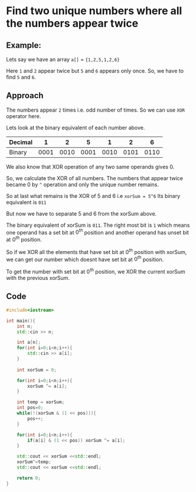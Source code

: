 # Find two unique numbers where all the numbers appear twice

## Example:

Lets say we have an array `a[]` = `{1,2,5,1,2,6}`

Here `1` and `2` appear twice but `5` and `6` appears only once. So, we have to find `5` and `6`.

## Approach

The numbers appear `2` times i.e. odd number of times. So we can use `XOR` operator here.

Lets look at the binary equivalent of each number above.

|  Decimal  |  1  |  2  |  5  |  1  |  2  |  6  |
|------|-----|-----|-----|-----|-----|-----|
| Binary| 0001| 0010| 0001| 0010| 0101| 0110

We also know that XOR operation of any two same operands gives 0.

So, we calculate the XOR of all numbers. The numbers that appear twice became 0 by `^` operation and only the unique number remains.

So at last what remains is the XOR of 5 and 6 i.e `xorSum = 5^6` Its binary equivalent is `011`

But now we have to separate 5 and 6 from the xorSum above.

The binary equivalent of xorSum is `011`. The right most bit is `1` which means one operand has a set bit at $0^{th}$ position and another operand has unset bit at $0^{th}$ position.

So if we XOR all the elements that have set bit at $0^{th}$ position with xorSum, we can get our number which doesnt have set bit at $0^{th}$ position.

To get the number with set bit at $0^{th}$ position, we XOR the current xorSum with the previous xorSum.	

## Code

```cpp
#include<iostream>

int main(){
	int n;
	std::cin >> n;

	int a[n];
	for(int i=0;i<n;i++){
		std::cin >> a[i];
	}
	
	int xorSum = 0;

	for(int i=0;i<n;i++){
		xorSum ^= a[i];
	}

	int temp = xorSum;
	int pos=0;
	while(!(xorSum & (1 << pos))){
		pos++;
	}

	for(int i=0;i<n;i++){
		if(a[i] & (1 << pos)) xorSum ^= a[i];
	}

	std::cout << xorSum <<std::endl;
	xorSum^=temp;
	std::cout << xorSum <<std::endl;

	return 0;
}
```
